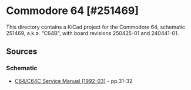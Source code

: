 # Commodore 64 [#251469]

This directory contains a KiCad project for the Commodore 64, schematic 251469, a.k.a. "C64B", with board revisions 250425-01 and 240441-01.

## Sources

### Schematic
* [C64/C64C Service Manual (1992-03)](https://archive.org/details/C64-C64C_Service_Manual_1992-03_Commodore) - pp.31-32

